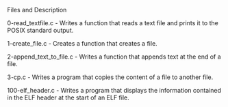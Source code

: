 Files and Description

0-read_textfile.c - Writes a function that reads a text file and prints it to the POSIX standard output.

1-create_file.c - Creates a function that creates a file.

2-append_text_to_file.c - Writes a function that appends text at the end of a file.

3-cp.c - Writes a program that copies the content of a file to another file.

100-elf_header.c - Writes a program that displays the information contained in the ELF header at the start of an ELF file.
